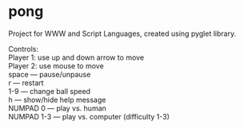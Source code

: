 # pong
Project for WWW and Script Languages, created using pyglet library.

Controls:<br />
Player 1: use up and down arrow to move<br />
Player 2: use mouse to move<br />
space — pause/unpause<br />
r — restart<br />
1-9 — change ball speed<br />
h — show/hide help message<br />
NUMPAD 0 — play vs. human<br />
NUMPAD 1-3 — play vs. computer (difficulty 1-3)<br />
